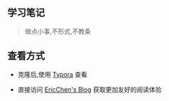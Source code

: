 ## 学习笔记

> 做点小事,不形式,不教条

## 查看方式

- 克隆后,使用 [Typora](https://www.typora.io/) 查看

- 直接访问 [EricChen's Blog](http://eccto.cn/) 获取更加友好的阅读体验

